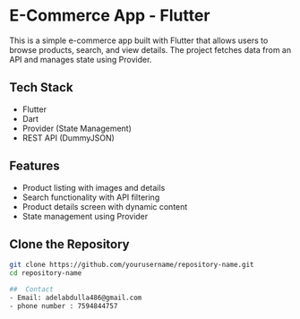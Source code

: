 # E-Commerce App - Flutter

This is a simple e-commerce app built with Flutter that allows users to browse products, search, and view details. The project fetches data from an API and manages state using Provider.

##  Tech Stack
- Flutter
- Dart
- Provider (State Management)
- REST API (DummyJSON)

##  Features
- Product listing with images and details
- Search functionality with API filtering
- Product details screen with dynamic content
- State management using Provider


## **Clone the Repository**  
   ```sh
   git clone https://github.com/yourusername/repository-name.git
   cd repository-name

##  Contact
- Email: adelabdulla486@gmail.com
- phone number : 7594844757
